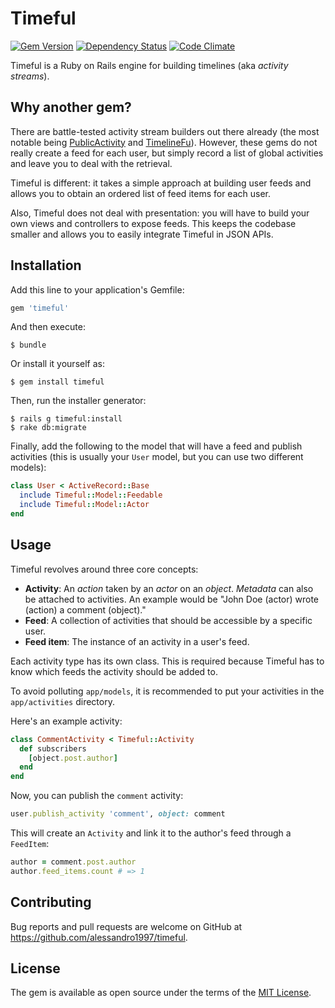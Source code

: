 # Timeful

[![Gem Version](https://img.shields.io/gem/v/timeful.svg?maxAge=3600&style=flat-square)](https://rubygems.org/gems/timeful)
[![Dependency Status](https://img.shields.io/gemnasium/alessandro1997/timeful.svg?maxAge=3600&style=flat-square)](https://gemnasium.com/github.com/alessandro1997/timeful)
[![Code Climate](https://img.shields.io/codeclimate/github/alessandro1997/timeful.svg?maxAge=3600&style=flat-square)](https://codeclimate.com/github/alessandro1997/timeful)

Timeful is a Ruby on Rails engine for building timelines (aka _activity streams_).

## Why another gem?

There are battle-tested activity stream builders out there already (the most notable being
[PublicActivity](https://github.com/chaps-io/public_activity) and
[TimelineFu](https://github.com/jamesgolick/timeline_fu)). However, these gems do not really create
a feed for each user, but simply record a list of global activities and leave you to deal with the
retrieval.

Timeful is different: it takes a simple approach at building user feeds and allows you to obtain
an ordered list of feed items for each user.

Also, Timeful does not deal with presentation: you will have to build your own views and controllers
to expose feeds. This keeps the codebase smaller and allows you to easily integrate Timeful in JSON
APIs.

## Installation

Add this line to your application's Gemfile:

```ruby
gem 'timeful'
```

And then execute:

```console
$ bundle
```

Or install it yourself as:

```console
$ gem install timeful
```

Then, run the installer generator:

```console
$ rails g timeful:install
$ rake db:migrate
```

Finally, add the following to the model that will have a feed and publish activities (this is
usually your `User` model, but you can use two different models):

```ruby
class User < ActiveRecord::Base
  include Timeful::Model::Feedable
  include Timeful::Model::Actor
end
```

## Usage

Timeful revolves around three core concepts:

- **Activity**: An _action_ taken by an _actor_ on an _object_. _Metadata_ can also be attached to
  activities. An example would be "John Doe (actor) wrote (action) a comment (object)."
- **Feed**: A collection of activities that should be accessible by a specific user.
- **Feed item**: The instance of an activity in a user's feed.

Each activity type has its own class. This is required because Timeful has to know which feeds the
activity should be added to.

To avoid polluting `app/models`, it is recommended to put your activities in the `app/activities`
directory.

Here's an example activity:

```ruby
class CommentActivity < Timeful::Activity
  def subscribers
    [object.post.author]
  end
end
```

Now, you can publish the `comment` activity:

```ruby
user.publish_activity 'comment', object: comment
```

This will create an `Activity` and link it to the author's feed through a `FeedItem`:

```ruby
author = comment.post.author
author.feed_items.count # => 1
```

## Contributing

Bug reports and pull requests are welcome on GitHub at https://github.com/alessandro1997/timeful.

## License

The gem is available as open source under the terms of the [MIT License](http://opensource.org/licenses/MIT).
